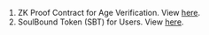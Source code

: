 

1. ZK Proof Contract for Age Verification. View [here](https://sepolia.scrollscan.com/address/0x53FB0285c68Db09f1Bf0d9efDBb79993aD5AB7F8#code).
2. SoulBound Token (SBT) for Users. View [here](https://sepolia.scrollscan.com/address/0xDe05Bfac9b711D4C24651a20016102D155F700ed#readContract).